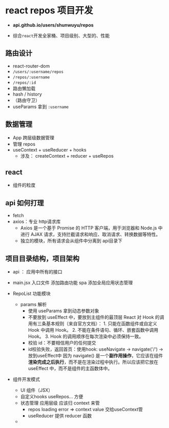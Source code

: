# react repos 项目开发
- **api.github.io/users/shunwuyu/repos**

- 综合`react`开发全家桶、项目级别、大型的、性能

## 路由设计
   - react-router-dom
   - `/users/:username/repos`
   - `/repos/:username`
   - `/repos/:id`
   - 路由懒加载
   - hash / history
   - （路由守卫）
   - useParams  拿到 `:username`
## 数据管理
   - App 跨层级数据管理
   - 管理 repos
   - useContext + useReducer + hooks
      - 涉及： createContext + reducer + useRepos
## react
   - 组件的粒度
## api 如何打理
   - fetch
   - axios：专业 http请求库
        - Axios 是一个基于 Promise 的 HTTP 客户端，用于浏览器和 Node.js 中进行 AJAX 请求，支持拦截请求和响应、取消请求、转换数据等特性。
        - 独立的模块，所有请求会从组件中分离到 api目录下
## 项目目录结构，项目架构
   - api ： 应用中所有的接口
   - main.jsx 
        入口文件 
        添加路由功能 spa 
        添加全局应用状态管理

   - RepoList 功能模块
      - params 解析
         - 使用 useParams 拿到动态参数对象
         - 不要放到 useEffect 中，要放到主组件的最顶层
            React 对 Hook 的调用有三条基本规则（来自官方文档）：
               1. 只能在函数组件或自定义 Hook 中调用 Hook。
               2. 不能在条件语句、循环、嵌套函数中调用 Hook。
               3. Hook 的调用顺序在每次渲染中必须保持一致。
         - 校验 id：不要相信用户的任何提交
         - id校验失败，返回首页：使用hook: useNavigate -> navigate('/') -> 放到useEffect中
            因为 navigate() 是一个**副作用操作**，它应该在组件**渲染完成之后执行**，而不是在渲染过程中执行。所以应该把它放在 useEffect 中，而不是组件的主函数体中。
   - 组件开发模式
      - UI 组件（JSX）
      - 自定义hooks useRepos... 方便
      - 状态管理 应用层级 应该归 context 来管
         - repos loading error => context value 交给useContext管
         - useReducer 提供 reducer 函数
      - 


